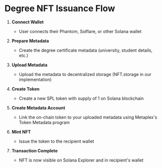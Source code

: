 # Degree NFT Issuance Flow

1. **Connect Wallet**
    - User connects their Phantom, Solflare, or other Solana wallet

2. **Prepare Metadata**
    - Create the degree certificate metadata (university, student details, etc.)

3. **Upload Metadata**
    - Upload the metadata to decentralized storage (NFT.storage in our implementation)

4. **Create Token**
    - Create a new SPL token with supply of 1 on Solana blockchain

5. **Create Metadata Account**
    - Link the on-chain token to your uploaded metadata using Metaplex's Token Metadata program

6. **Mint NFT**
    - Issue the token to the recipient wallet

7. **Transaction Complete**
    - NFT is now visible on Solana Explorer and in recipient's wallet